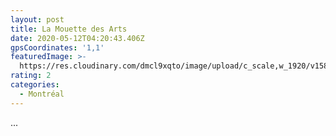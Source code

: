 ```yaml
---
layout: post
title: La Mouette des Arts
date: 2020-05-12T04:20:43.406Z
gpsCoordinates: '1,1'
featuredImage: >-
  https://res.cloudinary.com/dmcl9xqto/image/upload/c_scale,w_1920/v1589257176/IMG_20190526_183157_gutrsm.jpg
rating: 2
categories:
  - Montréal
---
```

...
